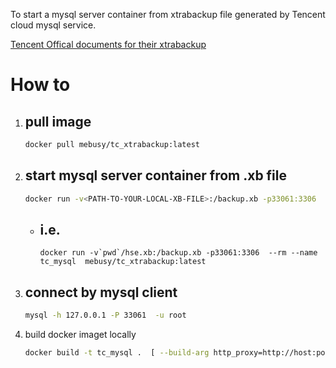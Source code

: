 To start a mysql server container from xtrabackup file generated by Tencent cloud mysql service.

[Tencent Offical documents for their xtrabackup](https://cloud.tencent.com/document/product/236/33363)

# How to

1. pull image
    - 
    ```bash
    docker pull mebusy/tc_xtrabackup:latest
    ```

2. start mysql server container from .xb file
    - 
    ```bash
    docker run -v<PATH-TO-YOUR-LOCAL-XB-FILE>:/backup.xb -p33061:3306  --rm --name tc_mysql mebusy/tc_xtrabackup:latest
    ```
    - i.e.
        - 
        ```
        docker run -v`pwd`/hse.xb:/backup.xb -p33061:3306  --rm --name tc_mysql  mebusy/tc_xtrabackup:latest
        ```

3. connect by mysql client 
    - 
    ```bash
    mysql -h 127.0.0.1 -P 33061  -u root
    ```

4. build docker imaget locally 
    ```bash
    docker build -t tc_mysql .  [ --build-arg http_proxy=http://host:port --build-arg https_proxy=https://host:port ]
    ```


